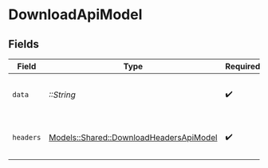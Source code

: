 # DownloadApiModel


## Fields

| Field                                                                                     | Type                                                                                      | Required                                                                                  | Description                                                                               |
| ----------------------------------------------------------------------------------------- | ----------------------------------------------------------------------------------------- | ----------------------------------------------------------------------------------------- | ----------------------------------------------------------------------------------------- |
| `data`                                                                                    | *::String*                                                                                | :heavy_check_mark:                                                                        | The file data in binary format                                                            |
| `headers`                                                                                 | [Models::Shared::DownloadHeadersApiModel](../../models/shared/downloadheadersapimodel.md) | :heavy_check_mark:                                                                        | Headers related to the download                                                           |
